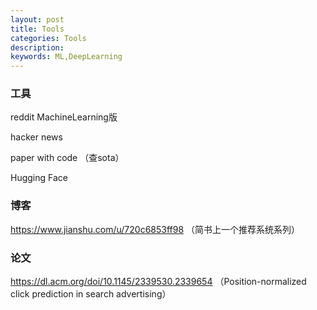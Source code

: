 ```yaml
---
layout: post
title: Tools
categories: Tools
description:
keywords: ML,DeepLearning
---
```




### 工具

reddit MachineLearning版

hacker news

paper with code （查sota）

Hugging Face



### 博客

https://www.jianshu.com/u/720c6853ff98 （简书上一个推荐系统系列）



### 论文

https://dl.acm.org/doi/10.1145/2339530.2339654 （Position-normalized click prediction in search advertising）

